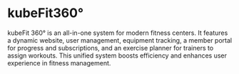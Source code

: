 # kubeFit360°
kubeFit 360° is an all-in-one system for modern fitness centers. It features a dynamic website, user management, equipment tracking, a member portal for progress and subscriptions, and an exercise planner for trainers to assign workouts. This unified system boosts efficiency and enhances user experience in fitness management.
